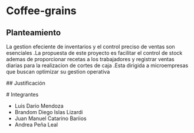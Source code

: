 # Coffee-grains

## Planteamiento
<p>
  La gestion efeciente de inventarios y el control preciso de ventas son esenciales .La propuesta de este proyecto es facilitar el control de stock ademas de proporcionar recetas a los trabajadores y registrar ventas diarias para la realizacion de cortes de caja .Esta dirigida a microempresas que buscan optimizar su gestion operativa 
</p>
## Justificación 
<p>
  
</p>
# Integrantes 

- Luis Dario Mendoza
- Brandom Diego Islas Lizardi
- Juan Manuel Catarino Bariios
- Andrea Peña Leal

